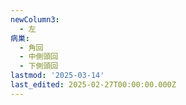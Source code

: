 ```yaml
---
newColumn3:
  - 左
病巣:
  - 角回
  - 中側頭回
  - 下側頭回
lastmod: '2025-03-14'
last_edited: 2025-02-27T00:00:00.000Z
---
```



